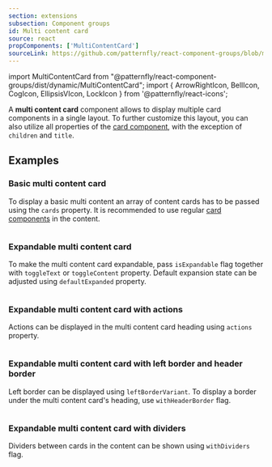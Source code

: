 ```yaml
---
section: extensions
subsection: Component groups
id: Multi content card
source: react
propComponents: ['MultiContentCard']
sourceLink: https://github.com/patternfly/react-component-groups/blob/main/packages/module/patternfly-docs/content/extensions/component-groups/examples/MultiContentCard/MultiContentCard.md
---
```


import MultiContentCard from "@patternfly/react-component-groups/dist/dynamic/MultiContentCard";
import { ArrowRightIcon, BellIcon, CogIcon, EllipsisVIcon, LockIcon } from '@patternfly/react-icons';

A **multi content card** component allows to display multiple card components in a single layout. To further customize this layout, you can also utilize all properties of the [card component](/components/card), with the exception of `children` and `title`.

## Examples

### Basic multi content card

To display a basic multi content an array of content cards has to be passed using the `cards` property. It is recommended to use regular [card components](/components/card) in the content.

```js file="./MultiContentCardExample.tsx"

```

### Expandable multi content card

To make the multi content card expandable, pass `isExpandable` flag together with `toggleText` or `toggleContent` property. Default expansion state can be adjusted using `defaultExpanded` property.

```js file="./MultiContentCardExpandableExample.tsx"

```

### Expandable multi content card with actions

Actions can be displayed in the multi content card heading using `actions` property. 

```js file="./MultiContentCardExpandableActionsExample.tsx"

```

### Expandable multi content card with left border and header border

Left border can be displayed using `leftBorderVariant`. To display a border under the multi content card's heading, use `withHeaderBorder` flag. 

```js file="./MultiContentCardExpandableBorderExample.tsx"

```

### Expandable multi content card with dividers

Dividers between cards in the content can be shown using `withDividers` flag. 

```js file="./MultiContentCardExpandableDividerExample.tsx"

```
